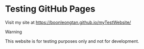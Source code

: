 # Testing GitHub Pages
Visit my site at https://boonleongtan.github.io/myTestWebsite/

> [!WARNING]
> This website is for testing purposes only and not for development.
